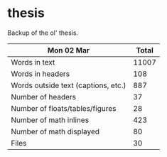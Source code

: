 thesis
======
Backup of the ol' thesis.

Mon 02 Mar | Total
---|---
Words in text| 11007
Words in headers| 108
Words outside text (captions, etc.)| 887
Number of headers| 37
Number of floats/tables/figures| 28
Number of math inlines| 423
Number of math displayed| 80
Files| 30

